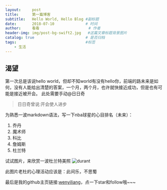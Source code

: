```yaml
---
layout:     post                    
title:      第一篇博客            
subtitle:   Hello World, Hello Blog #副标题
date:       2018-07-10              # 时间
author:     看看                      # 作者
header-img: img/post-bg-swift2.jpg   #这篇文章标题背景图片
catalog: true                       # 是否归档
tags:                               #标签
    - 生活
---
```


## 渴望

第一次总是该说hello world，但却不知world有没有hello你，前端的路未来是如何，没有人能给出清楚的答案，一个月，两个月，也许就快接近成功，但是也有可能是接近被开会。
此处需要手动@日日奇
>日日奇曾说:开会使人进步

为熟悉一波markdown语法，写一下nba球星的心目排名（未来）：
1. 乔丹
2. 魔术师
3. 科比
4. 詹姆斯
5. 杜兰特


试试图片，来欣赏一波杜兰特美照
![durant](http://chuantu.biz/t6/340/1531195493x-1566688550.jpg)

此图片老杜的心理活动应该是：此间乐，不思蜀

最后是我的github主页链接:[wenyiliang](https://github.com/wenyiliang)，点一下star和follow哦~~~


